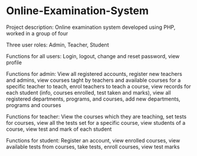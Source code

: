 # Online-Examination-System

Project description: Online examination system developed using PHP, worked in a group of four

Three user roles: Admin, Teacher, Student

Functions for all users: Login, logout, change and reset password, view profile

Functions for admin: View all registered accounts, register new teachers and admins, view courses taght by teachers and available courses for a specific teacher to teach, enrol teachers to teach a course, view records for each student (info, courses enrolled, test taken and marks), view all registered departments, programs, and courses, add new departments, programs and courses

Functions for teacher: View the courses which they are teaching, set tests for courses, view all the tests set for a specific course, view students of a course, view test and mark of each student

Functions for student: Register an account, view enrolled courses, view available tests from courses, take tests, enroll courses, view test marks 
